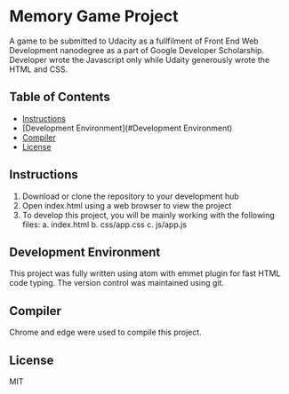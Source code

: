 # Memory Game Project

A game to be submitted to Udacity as a fullfilment of Front End Web Development nanodegree as a part of Google Developer Scholarship. Developer wrote the Javascript only while Udaity generously wrote the HTML and CSS.

## Table of Contents

* [Instructions](#instructions)
* [Development Environment](#Development Environment)
* [Compiler](#Compiler)
* [License](#License)

## Instructions

1) Download or clone the repository to your development hub
2) Open index.html using a web browser to view the project
3) To develop this project, you will be mainly working with the following files:
	a. index.html
	b. css/app.css
	c. js/app.js

## Development Environment

This project was fully written using atom with emmet plugin for fast HTML code typing. The version control was maintained using git.

## Compiler

Chrome and edge were used to compile this project.

## License

MIT
